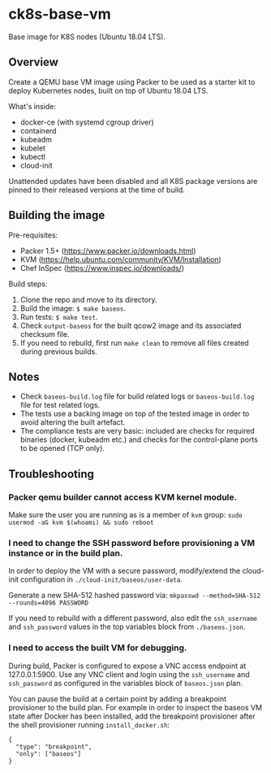 # ck8s-base-vm

Base image for K8S nodes (Ubuntu 18.04 LTS).


## Overview

Create a QEMU base VM image using Packer to be used as a starter kit to deploy Kubernetes nodes, built on top of Ubuntu 18.04 LTS.

What's inside:

* docker-ce (with systemd cgroup driver)
* containerd
* kubeadm
* kubelet
* kubectl
* cloud-init

Unattended updates have been disabled and all K8S package versions are pinned to their released versions at the time of build.


## Building the image

Pre-requisites:

* Packer 1.5+ (https://www.packer.io/downloads.html)
* KVM (https://help.ubuntu.com/community/KVM/Installation)
* Chef InSpec (https://www.inspec.io/downloads/)

Build steps:

1. Clone the repo and move to its directory.
2. Build the image: `$ make baseos`.
3. Run tests: `$ make test`.
4. Check `output-baseos` for the built qcow2 image and its associated checksum file.
5. If you need to rebuild, first run `make clean` to remove all files created during previous builds.


## Notes

* Check `baseos-build.log` file for build related logs or `baseos-build.log` file for test related logs. 
* The tests use a backing image on top of the tested image in order to avoid altering the built artefact.
* The compliance tests are very basic: included are checks for required binaries (docker, kubeadm etc.) and checks for the control-plane ports to be opened (TCP only).


## Troubleshooting


### Packer qemu builder cannot access KVM kernel module.

Make sure the user you are running as is a member of `kvm` group:
`sudo usermod -aG kvm $(whoami) && sudo reboot`

### I need to change the SSH password before provisioning a VM instance or in the build plan.

In order to deploy the VM with a secure password, modify/extend the cloud-init configuration in `./cloud-init/baseos/user-data`. 

Generate a new SHA-512 hashed password via: `mkpasswd --method=SHA-512 --rounds=4096 PASSWORD`

If you need to rebuild with a different password, also edit the `ssh_username` and `ssh_password` values in the top variables block from `./baseos.json`.

### I need to access the built VM for debugging.

During build, Packer is configured to expose a VNC access endpoint at 127.0.0.1:5900. Use any VNC client and login using the `ssh_username` and `ssh_password` as configured in the variables block of `baseos.json` plan.

You can pause the build at a certain point by adding a breakpoint provisioner to the build plan. For example in order to inspect the baseos VM state after Docker has been installed, add the breakpoint provisioner after the shell provisioner running `install_docker.sh`:

```
{
  "type": "breakpoint",
  "only": ["baseos"]
}
```
